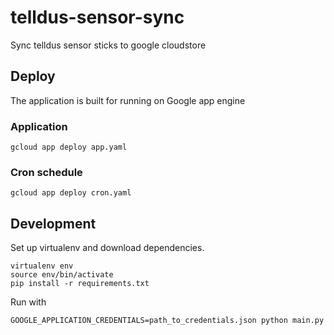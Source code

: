 # telldus-sensor-sync

Sync telldus sensor sticks to google cloudstore

## Deploy

The application is built for running on Google app engine

### Application

```
gcloud app deploy app.yaml
```

### Cron schedule

```
gcloud app deploy cron.yaml
```

## Development

Set up virtualenv and download dependencies.

```
virtualenv env
source env/bin/activate
pip install -r requirements.txt
```
Run with

```
GOOGLE_APPLICATION_CREDENTIALS=path_to_credentials.json python main.py
```
